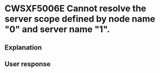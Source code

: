 # CWSXF5006E Cannot resolve the server scope defined by node name "0" and server name "1".

## Explanation

## User response
